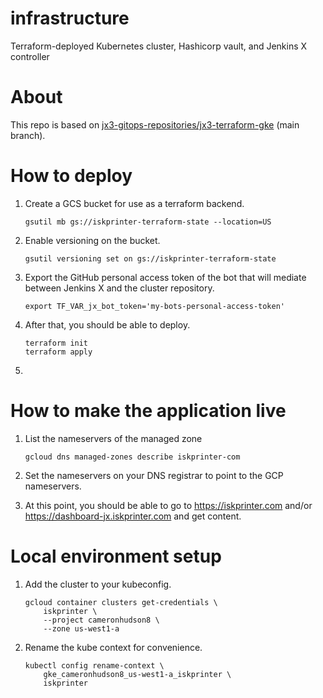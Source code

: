 # infrastructure
Terraform-deployed Kubernetes cluster, Hashicorp vault, and Jenkins X controller

# About

This repo is based on [jx3-gitops-repositories/jx3-terraform-gke](https://github.com/jx3-gitops-repositories/jx3-terraform-gke) (main branch).

# How to deploy

1. Create a GCS bucket for use as a terraform backend.
    ```
    gsutil mb gs://iskprinter-terraform-state --location=US
    ```

1. Enable versioning on the bucket.
    ```
    gsutil versioning set on gs://iskprinter-terraform-state
    ```

1. Export the GitHub personal access token of the bot that will mediate between Jenkins X and the cluster repository.
    ```
    export TF_VAR_jx_bot_token='my-bots-personal-access-token'
    ````

1. After that, you should be able to deploy.
    ```
    terraform init
    terraform apply
    ```

1. 

# How to make the application live

1. List the nameservers of the managed zone
    ```
    gcloud dns managed-zones describe iskprinter-com
    ```
    

1. Set the nameservers on your DNS registrar to point to the GCP nameservers.

1. At this point, you should be able to go to https://iskprinter.com and/or https://dashboard-jx.iskprinter.com and get content.

# Local environment setup

1. Add the cluster to your kubeconfig.
    ```
    gcloud container clusters get-credentials \
        iskprinter \
        --project cameronhudson8 \
        --zone us-west1-a
    ```

1. Rename the kube context for convenience.
    ```
    kubectl config rename-context \
        gke_cameronhudson8_us-west1-a_iskprinter \
        iskprinter
    ```
